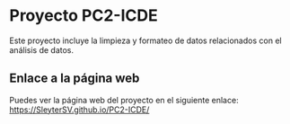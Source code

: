 # Proyecto PC2-ICDE

Este proyecto incluye la limpieza y formateo de datos relacionados con el análisis de datos.

## Enlace a la página web

Puedes ver la página web del proyecto en el siguiente enlace: https://SleyterSV.github.io/PC2-ICDE/

